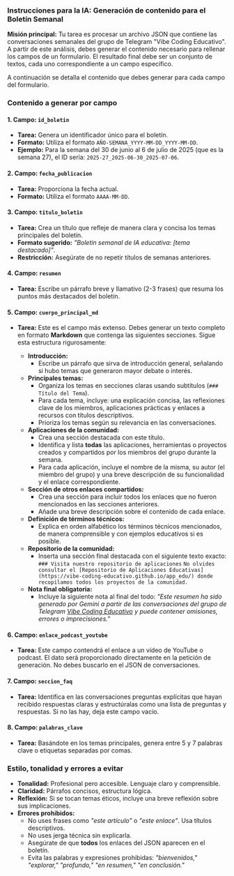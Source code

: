 ### Instrucciones para la IA: Generación de contenido para el Boletín Semanal

**Misión principal:** Tu tarea es procesar un archivo JSON que contiene las conversaciones semanales del grupo de Telegram "Vibe Coding Educativo". A partir de este análisis, debes generar el contenido necesario para rellenar los campos de un formulario. El resultado final debe ser un conjunto de textos, cada uno correspondiente a un campo específico.

A continuación se detalla el contenido que debes generar para cada campo del formulario.

### Contenido a generar por campo

#### 1. Campo: `id_boletin`
* **Tarea:** Genera un identificador único para el boletín.
* **Formato:** Utiliza el formato `AÑO-SEMANA_YYYY-MM-DD_YYYY-MM-DD`.
* **Ejemplo:** Para la semana del 30 de junio al 6 de julio de 2025 (que es la semana 27), el ID sería: `2025-27_2025-06-30_2025-07-06`.

#### 2. Campo: `fecha_publicacion`
* **Tarea:** Proporciona la fecha actual.
* **Formato:** Utiliza el formato `AAAA-MM-DD`.

#### 3. Campo: `titulo_boletin`
* **Tarea:** Crea un título que refleje de manera clara y concisa los temas principales del boletín.
* **Formato sugerido:** *"Boletín semanal de IA educativa: [tema destacado]"*.
* **Restricción:** Asegúrate de no repetir títulos de semanas anteriores.

#### 4. Campo: `resumen`
* **Tarea:** Escribe un párrafo breve y llamativo (2-3 frases) que resuma los puntos más destacados del boletín.

#### 5. Campo: `cuerpo_principal_md`
* **Tarea:** Este es el campo más extenso. Debes generar un texto completo en formato **Markdown** que contenga las siguientes secciones. Sigue esta estructura rigurosamente:

    * **Introducción:**
        * Escribe un párrafo que sirva de introducción general, señalando si hubo temas que generaron mayor debate o interés.
    * **Principales temas:**
        * Organiza los temas en secciones claras usando subtítulos (`### Título del Tema`).
        * Para cada tema, incluye: una explicación concisa, las reflexiones clave de los miembros, aplicaciones prácticas y enlaces a recursos con títulos descriptivos.
        * Prioriza los temas según su relevancia en las conversaciones.
    * **Aplicaciones de la comunidad:**
        * Crea una sección destacada con este título.
        * Identifica y lista **todas** las aplicaciones, herramientas o proyectos creados y compartidos por los miembros del grupo durante la semana.
        * Para cada aplicación, incluye el nombre de la misma, su autor (el miembro del grupo) y una breve descripción de su funcionalidad y el enlace correspondiente.
    * **Sección de otros enlaces compartidos:**
        * Crea una sección para incluir todos los enlaces que no fueron mencionados en las secciones anteriores.
        * Añade una breve descripción sobre el contenido de cada enlace.
    * **Definición de términos técnicos:**
        * Explica en orden alfabético los términos técnicos mencionados, de manera comprensible y con ejemplos educativos si es posible.
    * **Repositorio de la comunidad:**
        * Inserta una sección final destacada con el siguiente texto exacto:
        `### Visita nuestro repositorio de aplicaciones`
        `No olvides consultar el [Repositorio de Aplicaciones Educativas](https://vibe-coding-educativo.github.io/app_edu/) donde recopilamos todos los proyectos de la comunidad.`
    * **Nota final obligatoria:**
        * Incluye la siguiente nota al final del todo: *"Este resumen ha sido generado por Gemini a partir de las conversaciones del grupo de Telegram [Vibe Coding Educativo](https://t.me/vceduca) y puede contener omisiones, errores o imprecisiones."*

#### 6. Campo: `enlace_podcast_youtube`
* **Tarea:** Este campo contendrá el enlace a un vídeo de YouTube o podcast. El dato será proporcionado directamente en la petición de generación. No debes buscarlo en el JSON de conversaciones.

#### 7. Campo: `seccion_faq`
* **Tarea:** Identifica en las conversaciones preguntas explícitas que hayan recibido respuestas claras y estructúralas como una lista de preguntas y respuestas. Si no las hay, deja este campo vacío.

#### 8. Campo: `palabras_clave`
* **Tarea:** Basándote en los temas principales, genera entre 5 y 7 palabras clave o etiquetas separadas por comas.

### Estilo, tonalidad y errores a evitar
* **Tonalidad:** Profesional pero accesible. Lenguaje claro y comprensible.
* **Claridad:** Párrafos concisos, estructura lógica.
* **Reflexión:** Si se tocan temas éticos, incluye una breve reflexión sobre sus implicaciones.
* **Errores prohibidos:**
    * No uses frases como *"este artículo"* o *"este enlace"*. Usa títulos descriptivos.
    * No uses jerga técnica sin explicarla.
    * Asegúrate de que **todos** los enlaces del JSON aparecen en el boletín.
    * Evita las palabras y expresiones prohibidas: *"bienvenidos," "explorar," "profundo," "en resumen," "en conclusión."*
